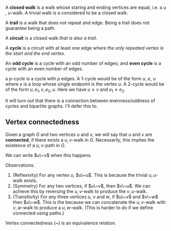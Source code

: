 A **closed walk** is a walk whose staring and ending vertices are equal, i.e. a $u$ , $u$-walk. A trivial walk is a considered to be a closed walk.

A **trail** is a walk that does not repeat and edge. Being a trail does not guarantee being a path.

A **circuit** is a closed walk *that is also a trail*.

A **cycle** is a circuit with at least one edge where *the only repeated vertex is the start and the end vertex*.

An **odd cycle** is a cycle with an odd number of edges; and **even cycle** is a cycle with an even number of edges.

a $p$-cycle is a cycle with $p$ edges. A 1-cycle would be of the form $u$, $e$, $u$ where $e$ is a loop whose single endpoint is the vertex $u$. A 2-cycle would be of the form $u, e_1, v, e_2, u$. Here we have $u \neq v$ and $e_1 \neq e_2$.

It will turn out that there is a connection between evenness/oddness of cycles and bipartite graphs. I'll defer this to.

## Vertex connectedness

Given a graph $G$ and two vertices $u$ and $v$, we will say that $u$ and $v$ are **connected**, if there exists a $u, v$-walk in $G$. Necessarily, this implies the existence of a $u,v$-path in $G$.

We can write $u\~v$ when this happens.

Observations.

1. (Reflexivity) For any vertex $u$, $u\~u$. This is because the trivial $u,u$-walk exists.
2. (Symmetry) For any two vertices, if $u\~v$, then $v\~u$. We can achieve this by reversing the $u,v$-walk to produce the $v,u$-walk.
3. (Transitivity) For any three vertices $u$, $v$ and $w$, if $u\~v$ and $v\~w$ then $u\~w$. This is the because we can concatenate the $u,v$-walk with $v,w$-walk to produce a $u,w$-walk. (This is harder to do if we define connected using paths.)

Vertex connectedness (\~) is an equivalence relation.

